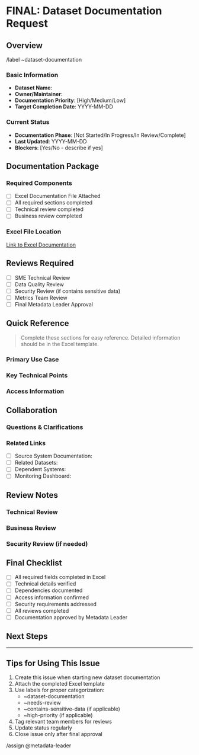 # FINAL: Dataset Documentation Request

## Overview
/label ~dataset-documentation

### Basic Information
- **Dataset Name**: 
- **Owner/Maintainer**: 
- **Documentation Priority**: [High/Medium/Low]
- **Target Completion Date**: YYYY-MM-DD

### Current Status
- **Documentation Phase**: [Not Started/In Progress/In Review/Complete]
- **Last Updated**: YYYY-MM-DD
- **Blockers**: [Yes/No - describe if yes]

## Documentation Package
### Required Components
- [ ] Excel Documentation File Attached
- [ ] All required sections completed
- [ ] Technical review completed
- [ ] Business review completed

### Excel File Location
<!-- Add link to the Excel file in repository -->
[Link to Excel Documentation]()

## Reviews Required
- [ ] SME Technical Review
- [ ] Data Quality Review
- [ ] Security Review (if contains sensitive data)
- [ ] Metrics Team Review
- [ ] Final Metadata Leader Approval

## Quick Reference
> Complete these sections for easy reference. Detailed information should be in the Excel template.

### Primary Use Case
<!-- Brief description of the main use case for this dataset -->

### Key Technical Points
<!-- List 2-3 critical technical considerations -->

### Access Information
<!-- Quick summary of how to access this dataset -->

## Collaboration
### Questions & Clarifications
<!-- Use this section for Q&A about the dataset -->

### Related Links
- [ ] Source System Documentation: 
- [ ] Related Datasets: 
- [ ] Dependent Systems: 
- [ ] Monitoring Dashboard: 

## Review Notes
<!-- Reviewers add feedback below -->

### Technical Review
<!-- Technical reviewer feedback -->

### Business Review
<!-- Business reviewer feedback -->

### Security Review (if needed)
<!-- Security reviewer feedback -->

## Final Checklist
- [ ] All required fields completed in Excel
- [ ] Technical details verified
- [ ] Dependencies documented
- [ ] Access information confirmed
- [ ] Security requirements addressed
- [ ] All reviews completed
- [ ] Documentation approved by Metadata Leader

## Next Steps
<!-- List any required follow-up actions -->

---

## Tips for Using This Issue
1. Create this issue when starting new dataset documentation
2. Attach the completed Excel template
3. Use labels for proper categorization:
   - ~dataset-documentation
   - ~needs-review
   - ~contains-sensitive-data (if applicable)
   - ~high-priority (if applicable)
4. Tag relevant team members for reviews
5. Update status regularly
6. Close issue only after final approval

/assign @metadata-leader
